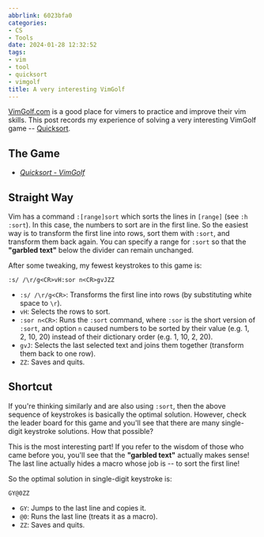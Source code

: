 ```yaml
---
abbrlink: 6023bfa0
categories:
- CS
- Tools
date: 2024-01-28 12:32:52
tags:
- vim
- tool
- quicksort
- vimgolf
title: A very interesting VimGolf
---
```


[VimGolf.com](https://www.vimgolf.com/) is a good place for vimers to practice and improve their vim skills. This post records my experience of solving a very interesting VimGolf game -- [Quicksort](https://www.vimgolf.com/challenges/9v00651eb20100000000025b).

<!--more-->

## The Game

- _[Quicksort - VimGolf](https://www.vimgolf.com/challenges/9v00651eb20100000000025b)_

## Straight Way

Vim has a command `:[range]sort` which sorts the lines in `[range]` (see `:h :sort`). In this case, the numbers to sort are in the first line. So the easiest way is to transform the first line into rows, sort them with `:sort`, and transform them back again. You can specify a range for `:sort` so that the **"garbled text"** below the divider can remain unchanged.

After some tweaking, my fewest keystrokes to this game is:

```text
:s/ /\r/g<CR>vH:sor n<CR>gvJZZ
```

- `:s/ /\r/g<CR>`: Transforms the first line into rows (by substituting white space to `\r`).
- `vH`: Selects the rows to sort.
- `:sor n<CR>`: Runs the `:sort` command, where `:sor` is the short version of `:sort`, and option `n` caused numbers to be sorted by their value (e.g. 1, 2, 10, 20) instead of their dictionary order (e.g. 1, 10, 2, 20).
- `gvJ`: Selects the last selected text and joins them together (transform them back to one row).
- `ZZ`: Saves and quits.

## Shortcut

If you're thinking similarly and are also using `:sort`, then the above sequence of keystrokes is basically the optimal solution. However, check the leader board for this game and you'll see that there are many single-digit keystroke solutions. How that possible?

This is the most interesting part! If you refer to the wisdom of those who came before you, you'll see that the **"garbled text"** actually makes sense! The last line actually hides a macro whose job is -- to sort the first line!

So the optimal solution in single-digit keystroke is:

```text
GY@0ZZ
```

- `GY`: Jumps to the last line and copies it.
- `@0`: Runs the last line (treats it as a macro).
- `ZZ`: Saves and quits.